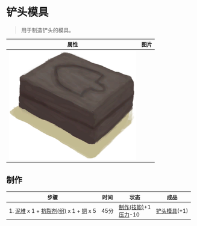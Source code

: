 # 铲头模具  
> 用于制造铲头的模具。  
  
  属性  |   图片   
 ----  |  ----:   
   |  ![](Sprite/MoldShovel.png)   
  
## 制作  
步骤  |  时间  |  状态  |  成品  
----  |  ----  |  ----  |  ----  
1. [泥堆](MudPile.md) x 1 + [抗裂剂(组)](GpTag_Temper.md) x 1 + [铜](Copper.md) x 5  |  45分  |  [制作(技能)](Skill_Crafting.md)+1<br>[压力](Stress.md)-10  |  [铲头模具](MoldShovel.md)(+1)  
